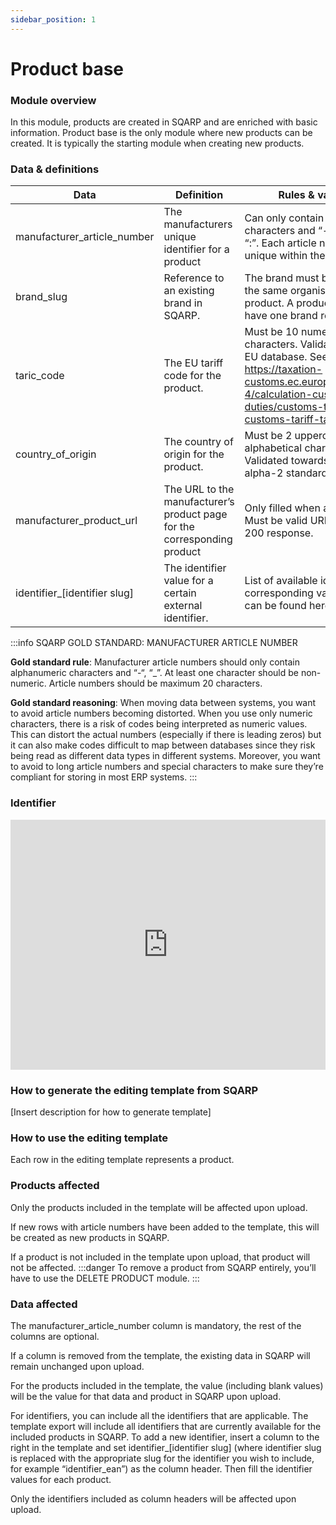 ```yaml
---
sidebar_position: 1
---
```

# Product base

### Module overview

In this module, products are created in SQARP and are enriched with basic information. Product base is the only module where new products can be created. It is typically the starting module when creating new products.

### Data & definitions

| Data | Definition | Rules & validation |
| --- | --- | --- |
| manufacturer\_article\_number | The manufacturers unique identifier for a product | Can only contain alphanumerical characters and “-“, “\_”, “/”, ”.”, “:”. Each article number must be unique within the organisation. |
| brand\_slug | Reference to an existing brand in SQARP. | The brand must be owned by the same organisation as the product. A product can only have one brand reference. |
| taric\_code | The EU tariff code for the product. | Must be 10 numerical characters. Validated towards EU database. See https://taxation-customs.ec.europa.eu/customs-4/calculation-customs-duties/customs-tariff/eu-customs-tariff-taric\_en |
| country\_of\_origin | The country of origin for the product. | Must be 2 uppercased alphabetical characters. Validated towards ISO 3166-1 alpha-2 standard. |
| manufacturer\_product\_url | The URL to the manufacturer’s product page for the corresponding product | Only filled when applicable. Must be valid URL. Validated for 200 response. |
| identifier\_[identifier slug] | The identifier value for a certain external identifier. | List of available identifiers and corresponding validation rules can be found here. |

:::info SQARP GOLD STANDARD: MANUFACTURER ARTICLE NUMBER


**Gold standard rule**: Manufacturer article numbers should only contain alphanumeric characters and “-“, “\_”. At least one character should be non-numeric. Article numbers should be maximum 20 characters.

**Gold standard reasoning**: When moving data between systems, you want to avoid article numbers becoming distorted. When you use only numeric characters, there is a risk of codes being interpreted as numeric values. This can distort the actual numbers (especially if there is leading zeros) but it can also make codes difficult to map between databases since they risk being read as different data types in different systems. Moreover, you want to avoid to long article numbers and special characters to make sure they’re compliant for storing in most ERP systems.
:::

### Identifier

<iframe width="100%" height="400" src="https://sqarp.retool.com/embedded/public/4082b842-e128-4fe6-a3e9-513074a43181" frameborder="0" allow="accelerometer; autoplay; encrypted-media; gyroscope; picture-in-picture" allowfullscreen></iframe>

### How to generate the editing template from SQARP

[Insert description for how to generate template]

### How to use the editing template

Each row in the editing template represents a product.

### Products affected

Only the products included in the template will be affected upon upload.

If new rows with article numbers have been added to the template, this will be created as new products in SQARP.

If a product is not included in the template upon upload, that product will not be affected.
:::danger
To remove a product from SQARP entirely, you’ll have to use the DELETE PRODUCT module.
:::
### Data affected

The manufacturer\_article\_number column is mandatory, the rest of the columns are optional.

If a column is removed from the template, the existing data in SQARP will remain unchanged upon upload.

For the products included in the template, the value (including blank values) will be the value for that data and product in SQARP upon upload.

For identifiers, you can include all the identifiers that are applicable. The template export will include all identifiers that are currently available for the included products in SQARP. To add a new identifier, insert a column to the right in the template and set identifier\_[identifier slug] (where identifier slug is replaced with the appropriate slug for the identifier you wish to include, for example “identifier\_ean”) as the column header. Then fill the identifier values for each product.

Only the identifiers included as column headers will be affected upon upload.